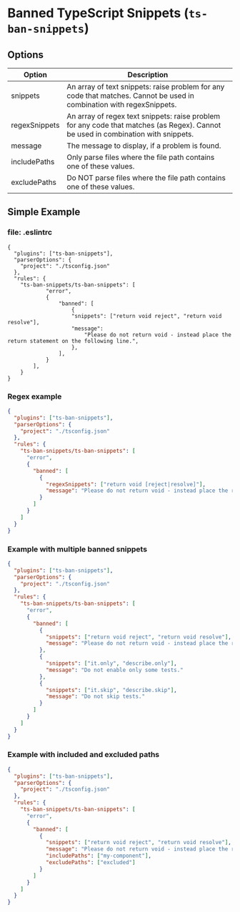 # Banned TypeScript Snippets (`ts-ban-snippets`)

## Options

| Option        | Description                                                                                                                       |
| ------------- | --------------------------------------------------------------------------------------------------------------------------------- |
| snippets      | An array of text snippets: raise problem for any code that matches. Cannot be used in combination with regexSnippets.             |
| regexSnippets | An array of regex text snippets: raise problem for any code that matches (as Regex). Cannot be used in combination with snippets. |
| message       | The message to display, if a problem is found.                                                                                    |
| includePaths  | Only parse files where the file path contains one of these values.                                                                |
| excludePaths  | Do NOT parse files where the file path contains one of these values.                                                              |

## Simple Example

### file: .eslintrc

```
{
  "plugins": ["ts-ban-snippets"],
  "parserOptions": {
    "project": "./tsconfig.json"
  },
  "rules": {
    "ts-ban-snippets/ts-ban-snippets": [
            "error",
            {
                "banned": [
                    {
                    "snippets": ["return void reject", "return void resolve"],
                    "message":
                        "Please do not return void - instead place the return statement on the following line.",
                    },
                ],
            }
        ],
    }
}
```

### Regex example

```json
{
  "plugins": ["ts-ban-snippets"],
  "parserOptions": {
    "project": "./tsconfig.json"
  },
  "rules": {
    "ts-ban-snippets/ts-ban-snippets": [
      "error",
      {
        "banned": [
          {
            "regexSnippets": ["return void [reject|resolve]"],
            "message": "Please do not return void - instead place the return statement on the following line."
          }
        ]
      }
    ]
  }
}
```

### Example with multiple banned snippets

```json
{
  "plugins": ["ts-ban-snippets"],
  "parserOptions": {
    "project": "./tsconfig.json"
  },
  "rules": {
    "ts-ban-snippets/ts-ban-snippets": [
      "error",
      {
        "banned": [
          {
            "snippets": ["return void reject", "return void resolve"],
            "message": "Please do not return void - instead place the return statement on the following line."
          },
          {
            "snippets": ["it.only", "describe.only"],
            "message": "Do not enable only some tests."
          },
          {
            "snippets": ["it.skip", "describe.skip"],
            "message": "Do not skip tests."
          }
        ]
      }
    ]
  }
}
```

### Example with included and excluded paths

```json
{
  "plugins": ["ts-ban-snippets"],
  "parserOptions": {
    "project": "./tsconfig.json"
  },
  "rules": {
    "ts-ban-snippets/ts-ban-snippets": [
      "error",
      {
        "banned": [
          {
            "snippets": ["return void reject", "return void resolve"],
            "message": "Please do not return void - instead place the return statement on the following line.",
            "includePaths": ["my-component"],
            "excludePaths": ["excluded"]
          }
        ]
      }
    ]
  }
}
```
